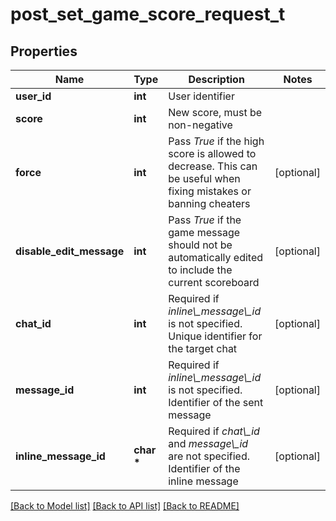 # post_set_game_score_request_t

## Properties
Name | Type | Description | Notes
------------ | ------------- | ------------- | -------------
**user_id** | **int** | User identifier | 
**score** | **int** | New score, must be non-negative | 
**force** | **int** | Pass *True* if the high score is allowed to decrease. This can be useful when fixing mistakes or banning cheaters | [optional] 
**disable_edit_message** | **int** | Pass *True* if the game message should not be automatically edited to include the current scoreboard | [optional] 
**chat_id** | **int** | Required if *inline\\_message\\_id* is not specified. Unique identifier for the target chat | [optional] 
**message_id** | **int** | Required if *inline\\_message\\_id* is not specified. Identifier of the sent message | [optional] 
**inline_message_id** | **char \*** | Required if *chat\\_id* and *message\\_id* are not specified. Identifier of the inline message | [optional] 

[[Back to Model list]](../README.md#documentation-for-models) [[Back to API list]](../README.md#documentation-for-api-endpoints) [[Back to README]](../README.md)


